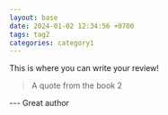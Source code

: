```yaml
---
layout: base
date: 2024-01-02 12:34:56 +0700
tags: tag2
categories: category1
---
```


This is where you can write your review!

> A quote from the book 2

--- Great author
